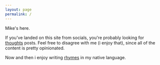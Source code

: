 ```yaml
---
layout: page
permalink: /
---
```


Mike's here.

If you've landed on this site from socials, you're probably looking for [thoughts](https://costajob.github.io/thoughts) posts.
Feel free to disagree with me (i enjoy that), since all of the content is pretty opinionated.

Now and then i enjoy writing [rhymes](https://costajob.github.io/rhymes/) in my native language.
